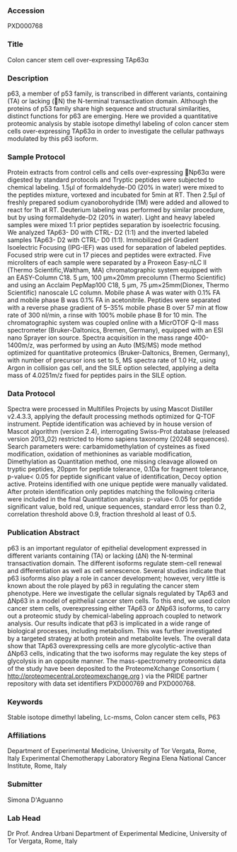 ### Accession
PXD000768

### Title
Colon cancer stem cell over-expressing TAp63α

### Description
p63, a member of p53 family, is transcribed in different variants, containing (TA) or lacking (N) the N-terminal transactivation domain. Although the proteins of p53 family share high sequence and structural similarities, distinct functions for p63 are emerging. Here we provided a quantitative proteomic analysis by stable isotope dimethyl labeling of colon cancer stem cells over-expressing TAp63α in order to investigate the cellular pathways modulated by this p63 isoform.

### Sample Protocol
Protein extracts from control cells and cells over-expressing Np63α were digested by standard protocols and Tryptic peptides were subjected to chemical labeling. 1.5μl of formaldehyde-D0 (20% in water) were mixed to the peptides mixture, vortexed and incubated for 5min at RT. Then 2.5μl of freshly prepared sodium cyanoborohydride (1M) were added and allowed to react for 1h at RT. Deuterium labeling was performed by similar procedure, but by using formaldehyde-D2 (20% in water). Light and heavy labeled samples were mixed 1:1 prior peptides separation by isoelectric focusing. We analyzed TAp63- D0 with CTRL- D2 (1:1) and the inverted labeled samples TAp63- D2 with CTRL- D0 (1:1). Immobilized pH Gradient Isoelectric Focusing (IPG-IEF) was used for separation of labeled peptides. Focused strip were cut in 17 pieces and peptides were extracted. Five microliters of each sample were separated by a Proxeon Easy-nLC II (Thermo Scientific,Waltham, MA) chromatographic system equipped with an EASY-Column C18. 5 μm, 100 μm×20mm precolumn (Thermo Scientific) and using an Acclaim PepMap100 C18, 5 μm, 75 μm×25mm(Dionex, Thermo Scientific) nanoscale LC column. Mobile phase A was water with 0.1% FA and mobile phase B was 0.1% FA in acetonitrile. Peptides were separated with a reverse phase gradient of 5–35% mobile phase B over 57 min at flow rate of 300 nl/min, a rinse with 100% mobile phase B for 10 min. The chromatographic system was coupled online with a MicrOTOF Q-II mass spectrometer (Bruker-Daltonics, Bremen, Germany), equipped with an ESI nano Sprayer ion source. Spectra acquisition in the mass range 400-1400m/z, was performed by using an Auto (MS/MS) mode method optimized for quantitative proteomics (Bruker-Daltonics, Bremen, Germany), with number of precursor ions set to 5, MS spectra rate of 1.0 Hz, using Argon in collision gas cell, and the SILE option selected, applying a delta mass of 4.0251m/z fixed for peptides pairs in the SILE option.

### Data Protocol
Spectra were processed in Multifiles Projects by using Mascot Distiller v2.4.3.3, applying the default processing methods optimized for Q-TOF instrument. Peptide identification was achieved by in house version of Mascot algorithm (version 2.4), interrogating Swiss-Prot database (released version 2013_02) restricted to Homo sapiens taxonomy (20248 sequences). Search parameters were: carbamidomethylation of cysteines as fixed modification, oxidation of methionines as variable modification, Dimethylation as Quantitation method, one missing cleavage allowed on tryptic peptides, 20ppm for peptide tolerance, 0.1Da for fragment tolerance, p-value< 0.05 for peptide significant value of identification, Decoy option active. Proteins identified with one unique peptide were manually validated. After protein identification only peptides matching the following criteria were included in the final Quantitation analysis: p-value< 0.05 for peptide significant value, bold red, unique sequences, standard error less than 0.2, correlation threshold above 0.9, fraction threshold al least of 0.5.

### Publication Abstract
p63 is an important regulator of epithelial development expressed in different variants containing (TA) or lacking (&#x394;N) the N-terminal transactivation domain. The different isoforms regulate stem-cell renewal and differentiation as well as cell senescence. Several studies indicate that p63 isoforms also play a role in cancer development; however, very little is known about the role played by p63 in regulating the cancer stem phenotype. Here we investigate the cellular signals regulated by TAp63 and &#x394;Np63 in a model of epithelial cancer stem cells. To this end, we used colon cancer stem cells, overexpressing either TAp63 or &#x394;Np63 isoforms, to carry out a proteomic study by chemical-labeling approach coupled to network analysis. Our results indicate that p63 is implicated in a wide range of biological processes, including metabolism. This was further investigated by a targeted strategy at both protein and metabolite levels. The overall data show that TAp63 overexpressing cells are more glycolytic-active than &#x394;Np63 cells, indicating that the two isoforms may regulate the key steps of glycolysis in an opposite manner. The mass-spectrometry proteomics data of the study have been deposited to the ProteomeXchange Consortium ( http://proteomecentral.proteomexchange.org ) via the PRIDE partner repository with data set identifiers PXD000769 and PXD000768.

### Keywords
Stable isotope dimethyl labeling, Lc-msms, Colon cancer stem cells, P63

### Affiliations
Department of Experimental Medicine, University of Tor Vergata, Rome, Italy
Experimental Chemotherapy Laboratory
Regina Elena National Cancer Institute, Rome, Italy

### Submitter
Simona D'Aguanno

### Lab Head
Dr Prof. Andrea Urbani
Department of Experimental Medicine, University of Tor Vergata, Rome, Italy


